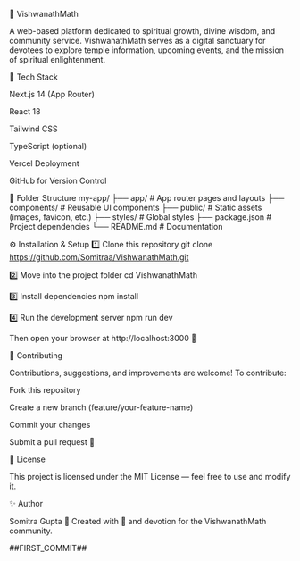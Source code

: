 🌸 VishwanathMath

A web-based platform dedicated to spiritual growth, divine wisdom, and community service.
VishwanathMath serves as a digital sanctuary for devotees to explore temple information, upcoming events, and the mission of spiritual enlightenment.

<!-- optional banner image -->

🚀 Tech Stack

Next.js 14 (App Router)

React 18

Tailwind CSS

TypeScript (optional)

Vercel Deployment

GitHub for Version Control

📂 Folder Structure
my-app/
├── app/                # App router pages and layouts
├── components/         # Reusable UI components
├── public/             # Static assets (images, favicon, etc.)
├── styles/             # Global styles
├── package.json        # Project dependencies
└── README.md           # Documentation

⚙️ Installation & Setup
1️⃣ Clone this repository
git clone https://github.com/Somitraa/VishwanathMath.git

2️⃣ Move into the project folder
cd VishwanathMath

3️⃣ Install dependencies
npm install

4️⃣ Run the development server
npm run dev


Then open your browser at http://localhost:3000
 🚀

 🤝 Contributing

Contributions, suggestions, and improvements are welcome!
To contribute:

Fork this repository

Create a new branch (feature/your-feature-name)

Commit your changes

Submit a pull request 🚀

📜 License

This project is licensed under the MIT License — feel free to use and modify it.

✨ Author

Somitra Gupta
📍 Created with 💖 and devotion for the VishwanathMath community.

##FIRST_COMMIT##
